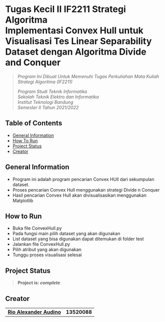 # Tugas Kecil II IF2211 Strategi Algoritma <br/> Implementasi Convex Hull untuk Visualisasi Tes Linear Separability Dataset dengan Algoritma Divide and Conquer

> _Program Ini Dibuat Untuk Memenuhi Tugas Perkuliahan Mata Kuliah Strategi Algoritma (IF2211)_ <br/>
>
> _Program Studi Teknik Informatika <br/>
> Sekolah Teknik Elektro dan Informatika <br/>
> Institut Teknologi Bandung <br/>
> Semester II Tahun 2021/2022 <br/>_

## Table of Contents
* [General Information](#general-information)
* [How To Run](#howtorun)
* [Project Status](#project-status)
* [Creator](#creator)

## General Information
- Program ini adalah program pencarian Convex HUll dari sekumpulan dataset.
- Proses pencarian Convex Hull menggunakan strategi Divide n Conquer
- Hasil pencarian Convex Hull akan divisualisasikan menggunakan Matplotlib

## How to Run
- Buka file ConvexHull.py 
- Pada fungsi main pilih dataset yang akan digunakan
- List dataset yang bisa digunakan dapat ditemukan di folder test
- Jalankan file ConvexHull.py
- Pilih atribut yang akan digunakan
- Tunggu proses visualisasi selesai

## Project Status
> **Project is: _complete_**

## Creator
<table>
    <tr>
      <td><a href="https://github.com/Audino723"><b>Rio Alexander Audino</b></a></td>
      <td><b>13520088</b></td>
    </tr>
</table>